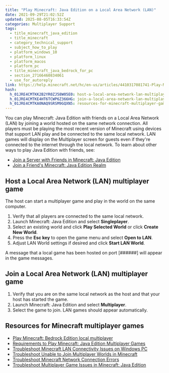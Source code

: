 ```yaml
---
title: "Play Minecraft: Java Edition on a Local Area Network (LAN)"
date: 2021-09-29T21:02:52Z
updated: 2025-08-05T16:33:54Z
categories: Multiplayer Support
tags:
  - title_minecraft_java_edition
  - title_minecraft
  - category_technical_support
  - subject_how_to_play
  - platform_windows_10
  - platform_linux
  - platform_macos
  - platform_pc
  - title_minecraft_java_bedrock_for_pc
  - section_27166460834061
  - use_for_autoreply
link: https://help.minecraft.net/hc/en-us/articles/4410317081741-Play-Minecraft-Java-Edition-on-a-Local-Area-Network-LAN
hash:
  h_01JRE4CMTKK2B2YR0ZJ58W05E0: host-a-local-area-network-lan-multiplayer-game
  h_01JRE4CMTKE4HT6TCWP6Z366HG: join-a-local-area-network-lan-multiplayer-game
  h_01JRE4CMTKA0NAQ9SRSM9GQXN5: resources-for-minecraft-multiplayer-games
---
```


You can play Minecraft: Java Edition with friends on a Local Area Network (LAN) by joining a world hosted on the same network connection. All players must be playing the most recent version of Minecraft using devices that support LAN play and be connected to the same local network. LAN games will display on the Multiplayer screen for guests even if they're connected to the internet through the local network. To learn about other ways to play Java Edition with friends, see:

- [Join a Server with Friends in Minecraft: Java Edition](./Play-Minecraft-Java-Edition-Online-in-a-Multiplayer-Server.md)
- [Join a Friend's Minecraft: Java Edition Realm](../Create-or-Join-Realms/Join-a-Minecraft-Java-Edition-Realm.md)

## Host a Local Area Network (LAN) multiplayer game

The host can start a multiplayer game and play in the world on the same computer. 

1.  Verify that all players are connected to the same local network.
2.  Launch Minecraft: Java Edition and select **Singleplayer**.
3.  Select an existing world and click **Play Selected World** or click **Create New World**.
4.  Press the **Esc key** to open the game menu and select **Open to LAN**. 
5.  Adjust LAN World settings if desired and click **Start LAN World**.

A message that a local game has been hosted on port \[######\] will appear in the game messages.

## Join a Local Area Network (LAN) multiplayer game

1.  Verify that you are on the same local network as the host and that your host has started the game.
2.  Launch Minecraft: Java Edition and select **Multiplayer**.
3.  Select the game to join. LAN games should appear automatically.

## Resources for Minecraft multiplayer games

- [Play Minecraft: Bedrock Edition local multiplayer](./Play-Minecraft-Bedrock-Edition-on-a-Local-Area-Network-LAN.md)
- [Requirements to Play Minecraft: Java Edition Multiplayer Games](./Requirements-to-Play-Minecraft-Multiplayer-Games.md)
- [Troubleshoot Minecraft LAN Connectivity Issues on Windows PC](../Performance-Troubleshooting/Troubleshoot-Minecraft-LAN-Connectivity-Issues-on-Windows-PC.md)
- [Troubleshoot Unable to Join Multiplayer Worlds in Minecraft](./Troubleshoot-Unable-to-Join-Multiplayer-Games-in-Minecraft.md)
- [Troubleshoot Minecraft Network Connection Errors](../Performance-Troubleshooting/Troubleshoot-Minecraft-Network-Connection-Errors.md)
- [Troubleshoot Multiplayer Game Issues in Minecraft: Java Edition](./Troubleshoot-Multiplayer-Game-Issues-in-Minecraft-Java-Edition.md)
